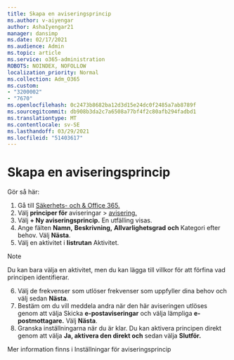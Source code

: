 ```yaml
---
title: Skapa en aviseringsprincip
ms.author: v-aiyengar
author: AshaIyengar21
manager: dansimp
ms.date: 02/17/2021
ms.audience: Admin
ms.topic: article
ms.service: o365-administration
ROBOTS: NOINDEX, NOFOLLOW
localization_priority: Normal
ms.collection: Adm_O365
ms.custom:
- "3200002"
- "7670"
ms.openlocfilehash: 0c2473b8682ba12d3d15e24dc0f2485a7ab8789f
ms.sourcegitcommit: db908b3da2c7a6508a77bf4f2c80afb294fadbd1
ms.translationtype: MT
ms.contentlocale: sv-SE
ms.lasthandoff: 03/29/2021
ms.locfileid: "51403617"
---
```

# <a name="create-an-alert-policy"></a>Skapa en aviseringsprincip

Gör så här:

1. Gå till [Säkerhets- och & Office 365.](https://go.microsoft.com/fwlink/p/?linkid=2077143)
1. Välj **principer för** aviseringar  >  [avisering.](https://go.microsoft.com/fwlink/?linkid=2103208)
1. Välj **+ Ny aviseringsprincip.** En utfälling visas.
1. Ange fälten **Namn,** **Beskrivning,** **Allvarlighetsgrad** **och** Kategori efter behov. Välj **Nästa**.
1. Välj en aktivitet i **listrutan** Aktivitet.
> [!NOTE]
>  Du kan bara välja en aktivitet, men du kan lägga till villkor för att förfina vad principen identifierar.
6. Välj de frekvenser som utlöser frekvenser som uppfyller dina behov och välj sedan **Nästa**.
7. Bestäm om du vill meddela andra när den här aviseringen utlöses genom att välja Skicka **e-postaviseringar** och välja lämpliga **e-postmottagare.** Välj **Nästa**.
8. Granska inställningarna när du är klar. Du kan aktivera principen direkt genom att välja **Ja, aktivera den direkt och** sedan välja **Slutför.**

Mer information finns i Inställningar för aviseringsprincip

